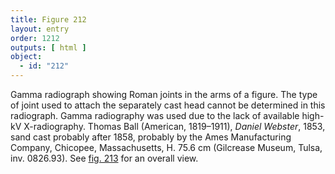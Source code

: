 ```yaml
---
title: Figure 212
layout: entry
order: 1212
outputs: [ html ]
object:
  - id: "212"
---
```


Gamma radiograph showing Roman joints in the arms of a figure. The type of joint used to attach the separately cast head cannot be determined in this radiograph. Gamma radiography was used due to the lack of available high-kV X-radiography. Thomas Ball (American, 1819–1911), *Daniel Webster*, 1853, sand cast probably after 1858, probably by the Ames Manufacturing Company, Chicopee, Massachusetts, H. 75.6 cm (Gilcrease Museum, Tulsa, inv. 0826.93). See [fig. 213](/visual-atlas/213/) for an overall view.
